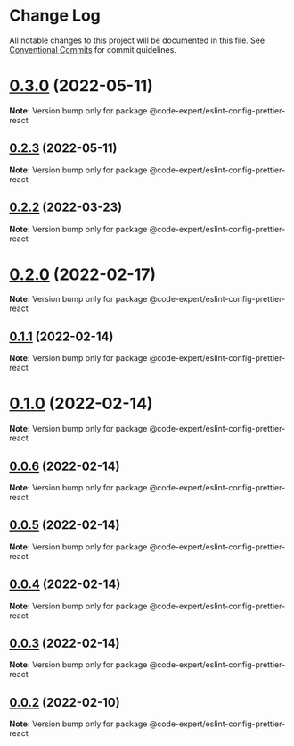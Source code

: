 # Change Log

All notable changes to this project will be documented in this file.
See [Conventional Commits](https://conventionalcommits.org) for commit guidelines.

# [0.3.0](https://github.com/CodeExpertETH/configs/compare/@code-expert/eslint-config-prettier-react@0.2.3...@code-expert/eslint-config-prettier-react@0.3.0) (2022-05-11)

**Note:** Version bump only for package @code-expert/eslint-config-prettier-react





## [0.2.3](https://github.com/CodeExpertETH/configs/compare/@code-expert/eslint-config-prettier-react@0.2.2...@code-expert/eslint-config-prettier-react@0.2.3) (2022-05-11)

**Note:** Version bump only for package @code-expert/eslint-config-prettier-react





## [0.2.2](https://github.com/CodeExpertETH/configs/compare/@code-expert/eslint-config-prettier-react@0.2.0...@code-expert/eslint-config-prettier-react@0.2.2) (2022-03-23)

**Note:** Version bump only for package @code-expert/eslint-config-prettier-react





# [0.2.0](https://github.com/CodeExpertETH/configs/compare/@code-expert/eslint-config-prettier-react@0.1.1...@code-expert/eslint-config-prettier-react@0.2.0) (2022-02-17)

**Note:** Version bump only for package @code-expert/eslint-config-prettier-react





## [0.1.1](https://github.com/CodeExpertETH/configs/compare/@code-expert/eslint-config-prettier-react@0.1.0...@code-expert/eslint-config-prettier-react@0.1.1) (2022-02-14)

**Note:** Version bump only for package @code-expert/eslint-config-prettier-react





# [0.1.0](https://github.com/CodeExpertETH/configs/compare/@code-expert/eslint-config-prettier-react@0.0.6...@code-expert/eslint-config-prettier-react@0.1.0) (2022-02-14)

**Note:** Version bump only for package @code-expert/eslint-config-prettier-react





## [0.0.6](https://github.com/CodeExpertETH/configs/compare/@code-expert/eslint-config-prettier-react@0.0.5...@code-expert/eslint-config-prettier-react@0.0.6) (2022-02-14)

**Note:** Version bump only for package @code-expert/eslint-config-prettier-react





## [0.0.5](https://github.com/CodeExpertETH/configs/compare/@code-expert/eslint-config-prettier-react@0.0.4...@code-expert/eslint-config-prettier-react@0.0.5) (2022-02-14)

**Note:** Version bump only for package @code-expert/eslint-config-prettier-react





## [0.0.4](https://github.com/CodeExpertETH/configs/compare/@code-expert/eslint-config-prettier-react@0.0.3...@code-expert/eslint-config-prettier-react@0.0.4) (2022-02-14)

**Note:** Version bump only for package @code-expert/eslint-config-prettier-react





## [0.0.3](https://github.com/CodeExpertETH/configs/compare/@code-expert/eslint-config-prettier-react@0.0.2...@code-expert/eslint-config-prettier-react@0.0.3) (2022-02-14)

**Note:** Version bump only for package @code-expert/eslint-config-prettier-react





## [0.0.2](https://github.com/CodeExpertETH/configs/compare/@code-expert/eslint-config-prettier-react@0.2.1...@code-expert/eslint-config-prettier-react@0.0.2) (2022-02-10)

**Note:** Version bump only for package @code-expert/eslint-config-prettier-react
